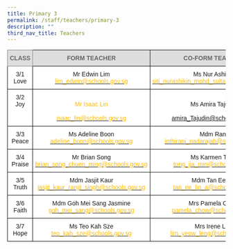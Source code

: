 ```yaml
---
title: Primary 3
permalink: /staff/teachers/primary-3
description: ""
third_nav_title: Teachers
---
```

<style type="text/css">
.tg  {border-collapse:collapse;border-spacing:0;}
.tg td{border-color:black;border-style:solid;border-width:1px;font-family:Arial, sans-serif;font-size:14px;
  overflow:hidden;padding:10px 5px;word-break:normal;}
.tg th{border-color:black;border-style:solid;border-width:1px;font-family:Arial, sans-serif;font-size:14px;
  font-weight:normal;overflow:hidden;padding:10px 5px;word-break:normal;}
.tg .tg-a4yv{background-color:#DDD;color:#666;font-weight:bold;text-align:center;vertical-align:top}
.tg .tg-kpb2{background-color:#DDD;border-color:inherit;color:#666;font-weight:bold;text-align:center;vertical-align:top}
.tg .tg-f4yw{background-color:#FFF;text-align:center;vertical-align:middle}
.tg .tg-7yig{background-color:#FFF;text-align:center;vertical-align:top}
.tg .tg-ee9d{background-color:#FFF;color:#FDB900;text-align:center;vertical-align:top}
</style>
<table class="tg">
<thead>
  <tr>
    <th class="tg-kpb2">CLASS</th>
    <th class="tg-a4yv">FORM TEACHER</th>
    <th class="tg-a4yv">CO-FORM TEACHER<br></th>
  </tr>
</thead>
<tbody>
  <tr>
    <td class="tg-f4yw">3/1<br>Love</td>
    <td class="tg-f4yw">Mr Edwin Lim<br><a href="mailto:lim_edwin@schools.gov.sg"><span style="text-decoration:none;color:#FDB900">lim_edwin@schools.gov.sg</span></a></td>
    <td class="tg-f4yw">Ms Nur Ashikin<br><a href="mailto:siti_nurashikin_mohd_sultan@schools.gov.sg"><span style="text-decoration:none;color:#FDB900">siti_nurashikin_mohd_sultan@schools.gov.sg</span></a></td>
  </tr>
  <tr>
    <td class="tg-7yig">3/2 <br><span style="background-color:initial">Joy</span></td>
    <td class="tg-ee9d"><br>Mr Isaac Lin<br><br><a href="mailto:isaac_lin@schools.gov.sg"><span style="text-decoration:none;color:#FDB900">isaac_lin@schools.gov.sg</span></a></td>
    <td class="tg-7yig"><br>Ms Amira Tajudin<br><br><a href="mailto:amira_Tajudin@schools.gov.sg">amira_Tajudin@schools.gov.sg</a></td>
  </tr>
  <tr>
    <td class="tg-7yig">3/3 <br><span style="background-color:initial">Peace</span></td>
    <td class="tg-f4yw">Ms Adeline Boon<br><a href="mailto:adeline_boon@schools.gov.sg"><span style="text-decoration:none;color:#FDB900">adeline_boon@schools.gov.sg</span></a></td>
    <td class="tg-7yig">Mdm Rani<br><a href="mailto:inthirani_nadarajah@schools.gov.sg"><span style="text-decoration:none;color:#FDB900">inthirani_nadarajah@schools.gov.sg</span></a></td>
  </tr>
  <tr>
    <td class="tg-f4yw">3/4<br>Praise</td>
    <td class="tg-f4yw">Mr Brian Song <br><a href="mailto:brian_song_chuen_ming@schools.gov.sg"><span style="text-decoration:none;color:#FDB900">brian_song_chuen_ming@schools.gov.sg</span></a></td>
    <td class="tg-f4yw">Ms Karmen Tong<br><a href="mailto:tong_jia_min@schools.gov.sg"><span style="text-decoration:none;color:#FDB900">tong_jia_min@schools.gov.sg</span></a></td>
  </tr>
  <tr>
    <td class="tg-f4yw">3/5<br>Truth</td>
    <td class="tg-f4yw">Mdm Jasjit Kaur<br><a href="mailto:jasjit_kaur_ranjit_singh@schools.gov.sg"><span style="text-decoration:none;color:#FDB900">jasjit_kaur_ranjit_singh@schools.gov.sg</span></a></td>
    <td class="tg-f4yw">Mdm Tan Ee Lin<br><a href="mailto:tan_ee_lin_a@schools.gov.sg"><span style="text-decoration:none;color:#FDB900">tan_ee_lin_a@schools.gov.sg</span></a></td>
  </tr>
  <tr>
    <td class="tg-f4yw">3/6<br>Faith</td>
    <td class="tg-7yig">Mdm Goh Mei Sang Jasmine<br><a href="mailto:goh_mei_sang@schools.gov.sg"><span style="text-decoration:none;color:#FDB900">goh_mei_sang@schools.gov.sg</span></a></td>
    <td class="tg-f4yw">Mrs Pamela Chow<br><a href="mailto:pamela_chow@schools.gov.sg"><span style="text-decoration:none;color:#FDB900">pamela_chow@schools.gov.sg</span></a></td>
  </tr>
  <tr>
    <td class="tg-f4yw">3/7<br>Hope</td>
    <td class="tg-f4yw">Ms Teo Kah Sze<br><a href="mailto:teo_kah_sze@schools.gov.sg"><span style="text-decoration:none;color:#FDB900">teo_kah_sze@schools.gov.sg</span></a></td>
    <td class="tg-7yig">Mrs Irene Lee<br><a href="mailto:lim_yeow_leng@schools.gov.sg"><span style="text-decoration:none;color:#FDB900">lim_yeow_leng@schools.gov.sg</span></a></td>
  </tr>
</tbody>
</table>